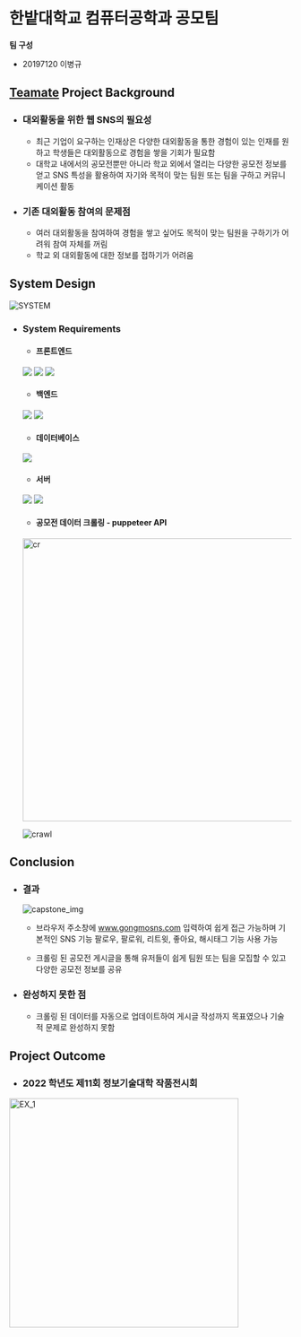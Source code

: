 # 한밭대학교 컴퓨터공학과 공모팀

**팀 구성**

- 20197120 이병규

## <u>Teamate</u> Project Background

- ### 대외활동을 위한 웹 SNS의 필요성
  - 최근 기업이 요구하는 인재상은 다양한 대외활동을 통한 경험이 있는 인재를 원하고 학생들은 대외활동으로 경험을 쌓을 기회가 필요함
  - 대학교 내에서의 공모전뿐만 아니라 학교 외에서 열리는 다양한 공모전 정보를 얻고 SNS 특성을 활용하여 자기와 목적이 맞는 팀원 또는 팀을 구하고 커뮤니케이션 활동
- ### 기존 대외활동 참여의 문제점
  - 여러 대외활동을 참여하여 경험을 쌓고 싶어도 목적이 맞는 팀원을 구하기가 어려워 참여 자체를 꺼림
  - 학교 외 대외활동에 대한 정보를 접하기가 어려움

## System Design

![SYSTEM](https://user-images.githubusercontent.com/81899557/205962689-f2f9aecf-badd-44c7-ae97-f56b14c1c5da.JPG)

- ### System Requirements

  - #### 프론트엔드

  <img src="https://img.shields.io/badge/javascript-F7DF1E?style=for-the-badge&logo=javascript&logoColor=black">
  <img src="https://img.shields.io/badge/Next.js-000000?style=for-the-badge&logo=Next.js&logoColor=white"/>
  <img src="https://img.shields.io/badge/react-61DAFB?style=for-the-badge&logo=react&logoColor=black">

  - #### 백엔드

  <img src="https://img.shields.io/badge/node.js-339933?style=for-the-badge&logo=Node.js&logoColor=white">
  <img src="https://img.shields.io/badge/express-000000?style=for-the-badge&logo=express&logoColor=white">

  - #### 데이터베이스

  <img src="https://img.shields.io/badge/mysql-4479A1?style=for-the-badge&logo=mysql&logoColor=white">

  - #### 서버

  <img src="https://img.shields.io/badge/amazonaws-232F3E?style=for-the-badge&logo=amazonaws&logoColor=white">
  <img src="https://img.shields.io/badge/git-F05032?style=for-the-badge&logo=git&logoColor=white">

  - #### 공모전 데이터 크롤링 - puppeteer API

  <img width="505" alt="cr" src="https://user-images.githubusercontent.com/81899557/206161011-1d577a38-d878-45a9-a38a-77ec1e1d6a76.png">

  ![crawl](https://user-images.githubusercontent.com/81899557/206171348-f76ea888-eee9-406d-b81f-42a320f8a91c.JPG)

## Conclusion

- ### 결과

  ![capstone_img](https://user-images.githubusercontent.com/81899557/206114954-6e03319a-58a1-4d80-abc4-40e1b3ea267d.JPG)

  - 브라우저 주소창에 www.gongmosns.com 입력하여 쉽게 접근 가능하며 기본적인 SNS 기능 팔로우, 팔로워, 리트윗, 좋아요, 해시태그 기능 사용 가능

  - 크롤링 된 공모전 게시글을 통해 유저들이 쉽게 팀원 또는 팀을 모집할 수 있고 다양한 공모전 정보를 공유

- ### 완성하지 못한 점
  - 크롤링 된 데이터를 자동으로 업데이트하여 게시글 작성까지 목표였으나 기술적 문제로 완성하지 못함

## Project Outcome

- ### 2022 학년도 제11회 정보기술대학 작품전시회
<img width="409" alt="EX_1" src="https://user-images.githubusercontent.com/81899557/205973852-8ab7b45a-72a0-48e3-9a97-043795148744.png">
